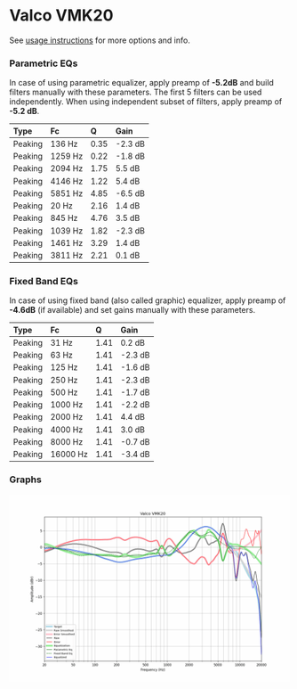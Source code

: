# Valco VMK20
See [usage instructions](https://github.com/jaakkopasanen/AutoEq#usage) for more options and info.

### Parametric EQs
In case of using parametric equalizer, apply preamp of **-5.2dB** and build filters manually
with these parameters. The first 5 filters can be used independently.
When using independent subset of filters, apply preamp of **-5.2 dB**.

| Type    | Fc      |    Q | Gain    |
|:--------|:--------|:-----|:--------|
| Peaking | 136 Hz  | 0.35 | -2.3 dB |
| Peaking | 1259 Hz | 0.22 | -1.8 dB |
| Peaking | 2094 Hz | 1.75 | 5.5 dB  |
| Peaking | 4146 Hz | 1.22 | 5.4 dB  |
| Peaking | 5851 Hz | 4.85 | -6.5 dB |
| Peaking | 20 Hz   | 2.16 | 1.4 dB  |
| Peaking | 845 Hz  | 4.76 | 3.5 dB  |
| Peaking | 1039 Hz | 1.82 | -2.3 dB |
| Peaking | 1461 Hz | 3.29 | 1.4 dB  |
| Peaking | 3811 Hz | 2.21 | 0.1 dB  |

### Fixed Band EQs
In case of using fixed band (also called graphic) equalizer, apply preamp of **-4.6dB**
(if available) and set gains manually with these parameters.

| Type    | Fc       |    Q | Gain    |
|:--------|:---------|:-----|:--------|
| Peaking | 31 Hz    | 1.41 | 0.2 dB  |
| Peaking | 63 Hz    | 1.41 | -2.3 dB |
| Peaking | 125 Hz   | 1.41 | -1.6 dB |
| Peaking | 250 Hz   | 1.41 | -2.3 dB |
| Peaking | 500 Hz   | 1.41 | -1.7 dB |
| Peaking | 1000 Hz  | 1.41 | -2.2 dB |
| Peaking | 2000 Hz  | 1.41 | 4.4 dB  |
| Peaking | 4000 Hz  | 1.41 | 3.0 dB  |
| Peaking | 8000 Hz  | 1.41 | -0.7 dB |
| Peaking | 16000 Hz | 1.41 | -3.4 dB |

### Graphs
![](./Valco%20VMK20.png)